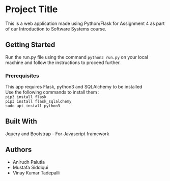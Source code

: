 # Project Title
This is a web application made using Python/Flask for Assignment 4 as part of our Introduction to Software Systems course.
## Getting Started
Run the run.py file using the command `python3 run.py` on your local machine and follow the instructions to proceed further.
### Prerequisites
This app requires Flask, python3 and SQLAlchemy to be installed
<br> Use the following commands to install them : 
<br> `pip3 install flask` <br> `pip3 install flask_sqlalchemy` <br> `sudo apt install python3`
## Built With
Jquery and Bootstrap - For Javascript framework
## Authors
<ul> <li> Anirudh Palutla </li> <li> Mustafa Siddiqui</li> <li> Vinay Kumar Tadepalli </li></ul>

